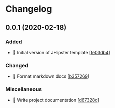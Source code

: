 # Changelog

<a name="0.0.1"></a>

## 0.0.1 (2020-02-18)

### Added

- 🎉 Initial version of JHipster template \[[fe03db4](https://github.com/Monogramm/jhipster-template/commit/fe03db4dd8243f047bfc1c673dda14d32163d7b2)]

### Changed

- 🎨 Format markdown docs \[[b357269](https://github.com/Monogramm/jhipster-template/commit/b357269069f3b4119df4049c24e19c4bf3d467c3)]

### Miscellaneous

- 📝 Write project documentation \[[d67328d](https://github.com/Monogramm/jhipster-template/commit/d67328d43feb9ee71109fe5727b5eb1bd3d6f917)]
